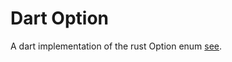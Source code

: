 # Dart Option

A dart implementation of the rust Option enum [see](https://doc.rust-lang.org/std/option/enum.Option.html).